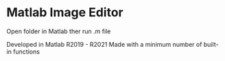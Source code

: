 # Matlab Image Editor

Open folder in Matlab ther run .m file

Developed in Matlab R2019 - R2021
Made with a minimum number of built-in functions
